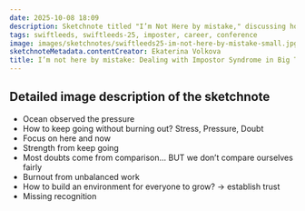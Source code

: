 ```yaml
---
date: 2025-10-08 18:09
description: Sketchnote titled "I’m Not Here by mistake," discussing how to deal with Impostor Syndrome in Big Tech. Key topics include managing pressure, doubt, stress, and burnout; building supportive environments; and focusing on growth and recognition.
tags: swiftleeds, swiftleeds-25, imposter, career, conference
image: images/sketchnotes/swiftleeds25-im-not-here-by-mistake-small.jpg
sketchnoteMetadata.contentCreator: Ekaterina Volkova
title: I’m not here by mistake: Dealing with Impostor Syndrome in Big Tech
---
```


## Detailed image description of the sketchnote

- Ocean observed the pressure
- How to keep going without burning out? Stress, Pressure, Doubt
- Focus on here and now
- Strength from keep going
- Most doubts come from comparison... BUT we don’t compare ourselves fairly
- Burnout from unbalanced work
- How to build an environment for everyone to grow? -> establish trust
- Missing recognition
